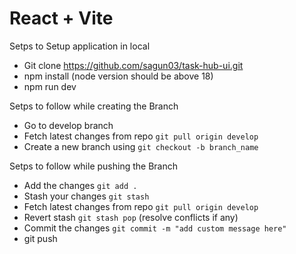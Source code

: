 # React + Vite

Setps to Setup application in local

- Git clone https://github.com/sagun03/task-hub-ui.git
- npm install (node version should be above 18)
- npm run dev

Setps to follow while creating the Branch

- Go to develop branch
- Fetch latest changes from repo `git pull origin develop`
- Create a new branch using `git checkout -b branch_name`

Setps to follow while pushing the Branch

- Add the changes `git add .`
- Stash your changes `git stash`
- Fetch latest changes from repo `git pull origin develop`
- Revert stash `git stash pop` (resolve conflicts if any)
- Commit the changes `git commit -m "add custom message here"`
- git push 